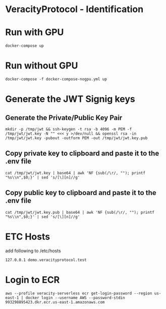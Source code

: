 # VeracityProtocol - Identification

# Run with GPU

`docker-compose up`

# Run without GPU

`docker-compose -f docker-compose-nogpu.yml up`

# Generate the JWT Signig keys

## Generate the Private/Public Key Pair
`mkdir -p /tmp/jwt && ssh-keygen -t rsa -b 4096 -m PEM -f /tmp/jwt/jwt.key -N "" <<< y >/dev/null && openssl rsa -in /tmp/jwt/jwt.key -pubout -outform PEM -out /tmp/jwt/jwt.key.pub`

## Copy private key to clipboard and paste it to the .env file
`cat /tmp/jwt/jwt.key | base64 | awk 'NF {sub(/\r/, ""); printf "%s\\n",$0;}' | sed 's/[\][n]//g'`

## Copy public key to clipboard and paste it to the .env file
`cat /tmp/jwt/jwt.key.pub | base64 | awk 'NF {sub(/\r/, ""); printf "%s\\n",$0;}' | sed 's/[\][n]//g'`

# ETC Hosts

add following to /etc/hosts

`127.0.0.1 demo.veracityprotocol.test`

# Login to ECR

`aws --profile veracity-serverless ecr get-login-password --region us-east-1 | docker login --username AWS --password-stdin 993298895423.dkr.ecr.us-east-1.amazonaws.com`
